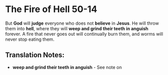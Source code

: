 The Fire of Hell 50-14
========================


But **God** will **judge** everyone who does not **believe** in
**Jesus**. He will throw them into **hell**, where they will **weep and
grind their teeth in anguish** forever. A fire that never goes out will
continually burn them, and worms will never stop eating them.

Translation Notes:
------------------

-   **weep and grind their teeth in anguish** - See note on

